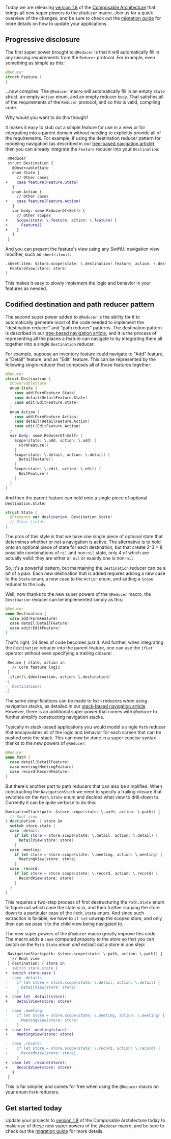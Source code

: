 Today we are releasing [version 1.8][1.8-release-notes] of the [Composable Architecture][tca-gh] 
that brings all new super powers to the `@Reducer` macro. Join us for a quick overview of the 
changes, and be sure to check out the [migration guide][1.8-migration] for more details on how
to update your applications.

## Progressive disclosure

The first super power brought to `@Reducer` is that it will automatically fill in any missing 
requirements from the `Reducer` protocol. For example, even something as simple as this:

```swift
@Reducer
struct Feature {
}
```

…now compiles. The `@Reducer` macro will automatically fill in an empty `State` struct, an empty
`Action` enum, and an empty reducer `body`. That satisfies all of the requirements of the
`Reducer` protocol, and so this is valid, compiling code.

Why would you want to do this though?

It makes it easy to stub out a simple feature for use in a view or for integrating into a parent
domain without needing to explicitly provide all of the requirements. For example, if using the 
destination reducer pattern for modeling navigation (as described in our 
[tree-based navigation article][tree-based-nav-article]), then you can already integrate the 
`Feature` reducer into your `Destination`:

```diff
 @Reducer
 struct Destination {
   @ObservableState
   enum State {
     // Other cases
+    case feature(Feature.State)
   }
   enum Action {
     // Other cases
+    case feature(Feature.Action)
   }
   var body: some ReducerOf<Self> {
     // Other scopes
+    Scope(state: \.feature, action: \.feature) {
+      Feature()
+    }
   }
 }
```

And you can present the feature's view using any SwiftUI navigation view modifier, such as 
`sheet(item:)`:

```swift
.sheet(item: $store.scope(state: \.destination?.feature, action: \.destination.feature)) { store in
  FeatureView(store: store) 
}
```

This makes it easy to slowly implement the logic and behavior in your features as needed.

## Codified destination and path reducer pattern

The second super power added to `@Reducer` is the ability for it to automatically generate most
of the code needed to implement the "destination reducer" and "path reducer" patterns. The 
destination pattern is described in our [tree-based navigation article][tree-based-nav-article],
and it is the process of representing all the places a feature can navigate to by integrating
them all together into a single `Destination` reducer.

For example, suppose an inventory feature could navigate to "Add" feature, a "Detail" feature,
and an "Edit" feature. This can be represented by the following single reducer that composes all
of those features together:

```swift
@Reducer
struct Destination {
  @ObservableState
  enum State {
    case add(FormFeature.State)
    case detail(DetailFeature.State)
    case edit(EditFeature.State)
  }
  enum Action {
    case add(FormFeature.Action)
    case detail(DetailFeature.Action)
    case edit(EditFeature.Action)  
  }
  var body: some ReducerOf<Self> {
    Scope(state: \.add, action: \.add) {
      FormFeature()
    }
    Scope(state: \.detail, action: \.detail) {
      DetailFeature()
    }
    Scope(state: \.edit, action: \.edit) {
      EditFeature()
    }
  }
}
```

And then the parent feature can hold onto a single piece of optional `Destination.State`:

```swift
struct State {
  @Presents var destination: Destination.State?
  // Other fields
}
```

The pros of this style is that we have one single piece of optional state that determines 
whether or not a navigation is active. The alternative is to hold onto an optional piece of state
for each destination, but that create 2^3 = 8 possibile combinations of `nil` and non-`nil` state, 
only 4 of which are actually valid: they are either all `nil` or exactly one is non-`nil`.

So, it's a powerful pattern, but maintaining the `Destination` reducer can be a bit of a pain.
Each new destination that is added requires adding a new case to the `State` enum, a new case to
the `Action` enum, and adding a `Scope` reducer to the `body`.

Well, now thanks to the new super powers of the `@Reducer` macro, the `Destination` reducer can be 
implemented simply as this:

```swift
@Reducer
enum Destination {
  case add(FormFeature)
  case detail(DetailFeature)
  case edit(EditFeature)
}
```

That's right, 24 lines of code becomes just 4. And further, when integrating the `Destination` 
reducer into the parent feature, one can use the `ifLet` operator without even specifying a 
trailing closure:  

```diff
 Reduce { state, action in
   // Core feature logic 
 }
 .ifLet(\.$destination, action: \.destination)
-{
-  Destination()
-}
```

The same simplifications can be made to `Path` reducers when using navigation stacks, as detailed
in our [stack-based navigation article][stack-based-nav-article]. However, there is an additional
super power that comes with `@Reducer` to further simplify constructing navigation stacks.

Typically in stack-based applications you would model a single `Path` reducer that encapsulates all
of the logic and behavior for each screen that can be pushed onto the stack. This can now be done 
in a super concise syntax thanks to the new powers of `@Reducer`:

```swift
@Reducer
enum Path {
  case detail(DetailFeature)
  case meeting(MeetingFeature)
  case record(RecordFeature)
} 
```

But there's another part to path reducers that can also be simplified. When constructing the 
`NavigationStack` we need to specify a trailing closure that switches on the `Path.State` enum
and decides what view to drill-down to. Currently it can be quite verbose to do this:

```swift
NavigationStack(path: $store.scope(state: \.path, action: \.path)) {
  // Root view
} destination: { store in 
  switch store.state {
  case .detail:
    if let store = store.scope(state: \.detail, action: \.detail) {
      DetailView(store: store)
    }
  case .meeting:
    if let store = store.scope(state: \.meeting, action: \.meeting) {
      MeetingView(store: store)
    }
  case .record:
    if let store = store.scope(state: \.record, action: \.record) {
      RecordView(store: store)
    }
  }
}
```

This requires a two-step process of first destructuring the `Path.State` enum to figure out which 
case the state is in, and then further scoping the store down to a particular case of the 
`Path.State` enum. And since such extraction is failable, we have to `if let` unwrap the scoped
store, and only then can we pass it to the child view being navigated to.

The new super powers of the `@Reducer` macro greatly improve this code. The macro adds a `case`
computed property to the store so that you can switch on the `Path.State` enum _and_ extract out
a store in one step:

```diff
 NavigationStack(path: $store.scope(state: \.path, action: \.path)) {
   // Root view
 } destination: { store in 
-  switch store.state {
+  switch store.case {
-  case .detail:
-    if let store = store.scope(state: \.detail, action: \.detail) {
-      DetailView(store: store)
-    }
+  case let .detail(store):
+    DetailView(store: store)

-  case .meeting:
-    if let store = store.scope(state: \.meeting, action: \.meeting) {
-      MeetingView(store: store)
-    }
+  case let .meeting(store):
+    MeetingView(store: store)

-  case .record:
-    if let store = store.scope(state: \.record, action: \.record) {
-      RecordView(store: store)
-    }
+  case let .record(store):
+    RecordView(store: store)
   }
 }
```

This is far simpler, and comes for free when using the `@Reducer` macro on your enum `Path` 
reducers.

## Get started today

Update your projects to [version 1.8][1.8-release-notes] of the Composable Architecture today to 
make use of these new super powers of the `@Reducer` macro, and be sure to check out the 
[migration guide][1.8-migration] for more details.

[1.8-migration]: https://pointfreeco.github.io/swift-composable-architecture/main/documentation/composablearchitecture/migratingto1.8
[1.8-release-notes]: https://github.com/pointfreeco/swift-composable-architecture/releases/tag/1.8.0
[tca-gh]: https://github.com/pointfreeco/swift-composable-architecture
[tree-based-nav-article]: https://pointfreeco.github.io/swift-composable-architecture/main/documentation/composablearchitecture/treebasednavigation
[stack-based-nav-article]: https://pointfreeco.github.io/swift-composable-architecture/main/documentation/composablearchitecture/stackbasednavigation
